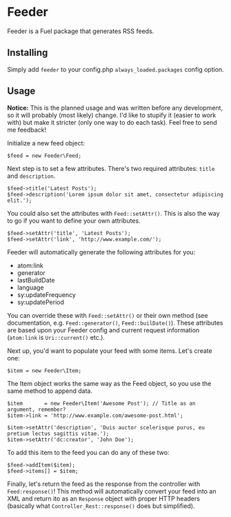 # Feeder

Feeder is a Fuel package that generates RSS feeds.

## Installing

Simply add `feeder` to your config.php `always_loaded.packages` config option.

## Usage
**Notice:** This is the planned usage and was written before any development, so it will probably (most likely) change. I'd like to stupify it (easier to work with) but make it stricter (only one way to do each task). Feel free to send me feedback!

Initialize a new feed object:

	$feed = new Feeder\Feed;

Next step is to set a few attributes. There's two required attributes: `title` and `description`.

	$feed->title('Latest Posts');
	$feed->description('Lorem ipsum dolor sit amet, consectetur adipiscing elit.');

You could also set the attributes with `Feed::setAttr()`. This is also the way to go if you want to define your own attributes.

	$feed->setAttr('title', 'Latest Posts');
	$feed->setAttr('link', 'http://www.example.com/');

Feeder will automatically generate the following attributes for you:

* atom:link
* generator
* lastBuildDate
* language
* sy:updateFrequency
* sy:updatePeriod

You can override these with `Feed::setAttr()` or their own method (see documentation, e.g. `Feed::generator()`, `Feed::builDate()`). These attributes are based upon your Feeder config and current request information (`atom:link` is `Uri::current()` etc.).

Next up, you'd want to populate your feed with some items. Let's create one:

	$item = new Feeder\Item;

The Item object works the same way as the Feed object, so you use the same method to append data.

	$item       = new Feeder\Item('Awesome Post'); // Title as an argument, remember?
	$item->link = 'http://www.example.com/awesome-post.html';

	$item->setAttr('description', 'Duis auctor scelerisque purus, eu pretium lectus sagittis vitae.');
	$item->setAttr('dc:creator', 'John Doe');

To add this item to the feed you can do any of these two:

	$feed->addItem($item);
	$feed->items[] = $item;

Finally, let's return the feed as the response from the controller with `Feed:response()`! This method will automatically convert your feed into an XML and return ito as an `Response` object with proper HTTP headers (basically what `Controller_Rest::response()` does but simplified).